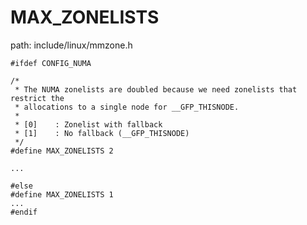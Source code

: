 MAX_ZONELISTS
========================================

path: include/linux/mmzone.h
```
#ifdef CONFIG_NUMA

/*
 * The NUMA zonelists are doubled because we need zonelists that restrict the
 * allocations to a single node for __GFP_THISNODE.
 *
 * [0]    : Zonelist with fallback
 * [1]    : No fallback (__GFP_THISNODE)
 */
#define MAX_ZONELISTS 2

...

#else
#define MAX_ZONELISTS 1
...
#endif
```